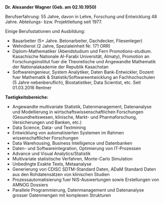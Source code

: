 **Dr. Alexander Wagner (Geb. am 02.10.1950)**

Berufserfahrung: 55 Jahre, davon in Lehre, Forschung und Entwicklung 48 Jahre. Abteilungs- bzw. Projektleitung seit 1977.

Einige Berufsstationen und Ausbildung:

-   Bauarbeiter (5+ Jahre. Betonarbeiter, Dachdecker, Fliesenleger)
-   Wehrdienst (2 Jahre, Spezialeinheit Nr. 171 ORR)
-   Diplom-Mathematiker (Abendstudium und Fern Promotions-studium. Kasachische Nationale Al-Farabi Universität, Almaty), Promotion an Forschungsinstitut fuer die Theoretische und Angewandte Mathematik der Nationalakademie der Republik Kasachstan
-   Softwareingenieur, System Analytiker, Daten Bank-Entwickler, Dozent fuer Mathematik & Statistik/Softwareentwicklung an Fachhochschulen (5 Jahre nebenberuflich), Biostatistiker, Data Scientist, etc. Seit 01.03.2016 Rentner

**Taetigkeitsbereiche:**

-   Angewandte multivariate Statistik, Datenmanagement, Datenanalyse und Modellierung in wirtschaftswissenschaftlichen Forschungen (Gesundheitswesen, klinische, Markt- und Pharmaforschung, Versicherungen und Banken, etc.)
-   Data Science, Data- und Textmining
-   Entwicklung von automatisierten Systemen im Rahmen wissenschaftlicher Forschungen
-   Data Warehousing, Business Intelligence und Datenbanken
-   Daten- und Softwareintegration, Optimierung von IT-Prozessen
-   Advance und Visual Analytics/Statistik
-   Multivariate statistische Verfahren, Monte-Carlo Simulation
-   Unbedingte Exakte Tests, Metaanalyse
-   Generierung von CDISC SDTM-Standard Daten, ADaM Standard Daten aus den Rohdatensätzen von klinischen Studien
-   Prozessautomatisierung fuer NIS-Auswertungen sowie Erstellungen von AMNOG Dossiers
-   Parallele Programmierung, Datenmanagement und Datenanalyse grosser Datenmengen mit komplexen Strukturen
